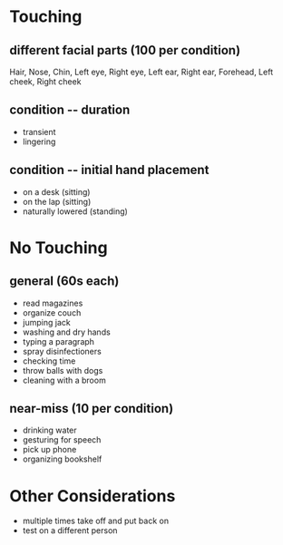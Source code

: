 # Touching

## different facial parts (100 per condition)
Hair, Nose, Chin, Left eye, Right eye, Left ear, Right ear, Forehead, Left cheek, Right cheek

## condition -- duration
- transient
- lingering

## condition -- initial hand placement
- on a desk (sitting)
- on the lap (sitting)
- naturally lowered (standing)

# No Touching
## general (60s each)
- read magazines
- organize couch
- jumping jack
- washing and dry hands
- typing a paragraph
- spray disinfectioners
- checking time
- throw balls with dogs
- cleaning with a broom

## near-miss (10 per condition)
- drinking water
- gesturing for speech
- pick up phone
- organizing bookshelf

# Other Considerations
- multiple times take off and put back on
- test on a different person